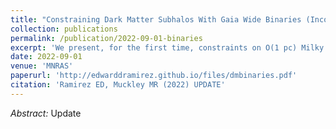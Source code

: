 ```yaml
---
title: "Constraining Dark Matter Subhalos With Gaia Wide Binaries (Incomplete)"
collection: publications
permalink: /publication/2022-09-01-binaries
excerpt: 'We present, for the first time, constraints on O(1 pc) Milky Way subhalos using wide binaries.'
date: 2022-09-01
venue: 'MNRAS'
paperurl: 'http://edwarddramirez.github.io/files/dmbinaries.pdf'
citation: 'Ramirez ED, Muckley MR (2022) UPDATE'
---
```

*Abstract:* Update


